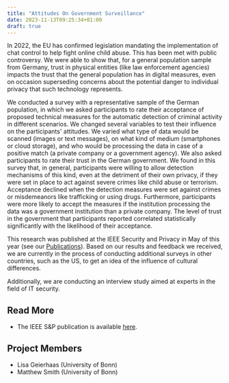 ```yaml
---
title: "Attitudes On Government Surveillance"
date: 2023-11-13T09:25:34+01:00
draft: true
---
```


In 2022, the EU has confirmed legislation mandating the implementation of chat control to help fight online child abuse. This has been met with public controversy. We were able to show that, for a general population sample from Germany, trust in physical entities (like law enforcement agencies) impacts the trust that the general population has in digital measures, even on occasion superseding concerns about the potential danger to individual privacy that such technology represents. 

We conducted a survey with a representative sample of the German population, in which we asked participants to rate their acceptance of proposed technical measures for the automatic detection of criminal activity in different scenarios. We changed several variables to test their influence on the participants' attitudes. We varied what type of data would be scanned (images or text messages), on what kind of medium (smartphones or cloud storage), and who would be processing the data in case of a positive match (a private company or a government agency). We also asked participants to rate their trust in the German government.
We found in this survey that, in general, participants were willing to allow detection mechanisms of this kind, even at the detriment of their own privacy, if they were set in place to act against severe crimes like child abuse or terrorism. Acceptance declined when the detection measures were set against crimes or misdemeanors like trafficking or using drugs. 
Furthermore, participants were more likely to accept the measures if the institution processing the data was a government institution than a private company. The level of trust in the government that participants reported correlated statistically significantly with the likelihood of their acceptance.

This research was published at the IEEE Security and Privacy in May of this year (see our [Publications](/publications)). Based on our results and feedback we received, we are currently in the process of conducting additional surveys in other countries, such as the US, to get an idea of the influence of cultural differences.

Additionally, we are conducting an interview study aimed at experts in the field of IT security. 


## Read More

- The IEEE S&P publication is available [here](https://doi.org/10.1109/SP46215.2023.10179417).

## Project Members

- Lisa Geierhaas (University of Bonn)
- Matthew Smith (University of Bonn)

